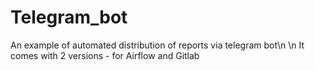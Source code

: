 # Telegram_bot
An example of automated distribution of reports via telegram bot\n
\n
It comes with 2 versions - for Airflow and Gitlab
